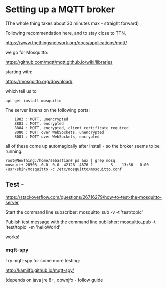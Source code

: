 # Setting up a MQTT broker

(The whole thing takes about 30 minutes max - straight forward)


Following recommendation here, and to stay close to TTN,

https://www.thethingsnetwork.org/docs/applications/mqtt/

we go for Mosquitto:

https://github.com/mqtt/mqtt.github.io/wiki/libraries

starting with:

https://mosquitto.org/download/

which tell us to 
```
apt-get install mosquitto
```
The server listens on the following ports:

```
    1883 : MQTT, unencrypted
    8883 : MQTT, encrypted
    8884 : MQTT, encrypted, client certificate required
    8080 : MQTT over WebSockets, unencrypted
    8081 : MQTT over WebSockets, encrypted
```

all of these come up automagically after install - so the broker seems to be running.

```
root@NewThing:/home/sebastian# ps aux | grep mosq
mosquit+ 28508  0.0  0.0  42128  4876 ?        S    13:36   0:00 /usr/sbin/mosquitto -c /etc/mosquitto/mosquitto.conf
```


## Test -

https://stackoverflow.com/questions/26716279/how-to-test-the-mosquitto-server

Start the command line subscriber:
mosquitto_sub -v -t 'test/topic'

Publish test message with the command line publisher:
mosquitto_pub -t 'test/topic' -m 'helloWorld'

works!

### mqtt-spy

Try mqtt-spy for some more testing:

http://kamilfb.github.io/mqtt-spy/

(depends on java jre 8+, opwnjfx - follow guide
